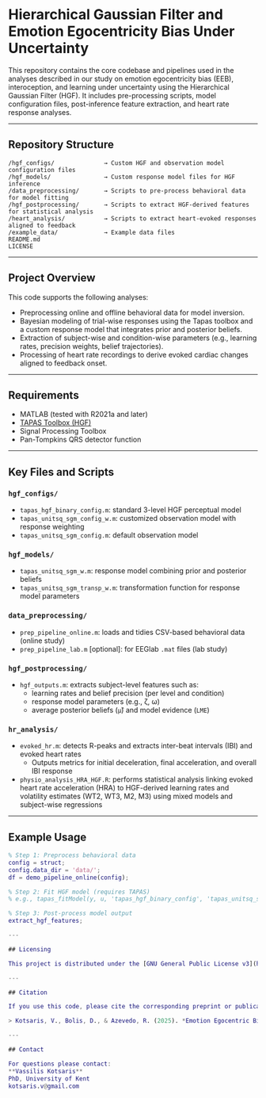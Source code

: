 # Hierarchical Gaussian Filter and Emotion Egocentricity Bias Under Uncertainty 

This repository contains the core codebase and pipelines used in the analyses described in our study on emotion egocentricity bias (EEB), interoception, and learning under uncertainty using the Hierarchical Gaussian Filter (HGF). It includes pre-processing scripts, model configuration files, post-inference feature extraction, and heart rate response analyses.

---

## Repository Structure

```
/hgf_configs/              → Custom HGF and observation model configuration files
/hgf_models/               → Custom response model files for HGF inference
/data_preprocessing/       → Scripts to pre-process behavioral data for model fitting
/hgf_postprocessing/       → Scripts to extract HGF-derived features for statistical analysis
/heart_analysis/           → Scripts to extract heart-evoked responses aligned to feedback
/example_data/             → Example data files
README.md
LICENSE
```

---

## Project Overview

This code supports the following analyses:

- Preprocessing online and offline behavioral data for model inversion.
- Bayesian modeling of trial-wise responses using the Tapas toolbox and a custom response model that integrates prior and posterior beliefs.
- Extraction of subject-wise and condition-wise parameters (e.g., learning rates, precision weights, belief trajectories).
- Processing of heart rate recordings to derive evoked cardiac changes aligned to feedback onset.

---

## Requirements

- MATLAB (tested with R2021a and later)
- [TAPAS Toolbox (HGF)](https://www.tnu.ethz.ch/en/software/tapas.html)
- Signal Processing Toolbox
- Pan-Tompkins QRS detector function

---

## Key Files and Scripts

###  `hgf_configs/`
- `tapas_hgf_binary_config.m`: standard 3-level HGF perceptual model
- `tapas_unitsq_sgm_config_w.m`: customized observation model with response weighting
- `tapas_unitsq_sgm_config.m`: default observation model


###  `hgf_models/`
- `tapas_unitsq_sgm_w.m`: response model combining prior and posterior beliefs
- `tapas_unitsq_sgm_transp_w.m`: transformation function for response model parameters

### `data_preprocessing/`
- `prep_pipeline_online.m`: loads and tidies CSV-based behavioral data (online study)
- `prep_pipeline_lab.m` [optional]: for EEGlab `.mat` files (lab study)

###  `hgf_postprocessing/`
- `hgf_outputs.m`: extracts subject-level features such as:
  - learning rates and belief precision (per level and condition)
  - response model parameters (e.g., ζ, ω)
  - average posterior beliefs (`μ̂`) and model evidence (`LME`)

###  `hr_analysis/`
- `evoked_hr.m`: detects R-peaks and extracts inter-beat intervals (IBI) and evoked heart rates
  - Outputs metrics for initial deceleration, final acceleration, and overall IBI response
- `physio_analysis_HRA_HGF.R`: performs statistical analysis linking evoked heart rate acceleration (HRA) to HGF-derived learning rates and volatility estimates (WT2, WT3, M2, M3) using mixed models and subject-wise regressions


---

## Example Usage

```matlab
% Step 1: Preprocess behavioral data
config = struct;
config.data_dir = 'data/';
df = demo_pipeline_online(config);

% Step 2: Fit HGF model (requires TAPAS)
% e.g., tapas_fitModel(y, u, 'tapas_hgf_binary_config', 'tapas_unitsq_sgm_w2')

% Step 3: Post-process model output
extract_hgf_features;

---

## Licensing

This project is distributed under the [GNU General Public License v3](https://www.gnu.org/licenses/gpl-3.0.en.html), in line with the TAPAS toolbox. See `LICENSE` for details.

---

## Citation

If you use this code, please cite the corresponding preprint or publication (link forthcoming).

> Kotsaris, V., Bolis, D., & Azevedo, R. (2025). *Emotion Egocentric Bias Under Uncertainty: Interpersonal Emotional Contingencies and Perceptual Noise Influence Social Inference.* [Preprint].

---

## Contact

For questions please contact:  
**Vassilis Kotsaris**  
PhD, University of Kent  
kotsaris.v@gmail.com